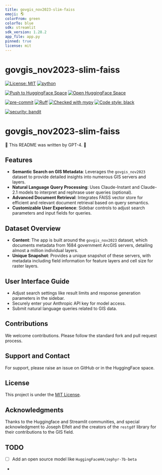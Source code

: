 ```yaml
---
title: govgis_nov2023-slim-faiss
emoji: 🌎
colorFrom: green
colorTo: blue
sdk: streamlit
sdk_version: 1.28.2
app_file: app.py
pinned: true
license: mit
---
```


# govgis_nov2023-slim-faiss

[![License: MIT](https://img.shields.io/badge/License-MIT-yellow.svg)](https://opensource.org/licenses/MIT)
[![python](https://img.shields.io/badge/Python-3.11-3776AB.svg?style=flat&logo=python&logoColor=white)](https://www.python.org)

[![Push to HuggingFace Space](https://github.com/joshuasundance-swca/govgis_nov2023-slim-faiss/actions/workflows/hf-space.yml/badge.svg)](https://github.com/joshuasundance-swca/govgis_nov2023-slim-faiss/actions/workflows/hf-space.yml)
[![Open HuggingFace Space](https://huggingface.co/datasets/huggingface/badges/raw/main/open-in-hf-spaces-sm.svg)](https://huggingface.co/spaces/joshuasundance/govgis_nov2023-slim-faiss)

[![pre-commit](https://img.shields.io/badge/pre--commit-enabled-brightgreen?logo=pre-commit&logoColor=white)](https://github.com/pre-commit/pre-commit)
[![Ruff](https://img.shields.io/endpoint?url=https://raw.githubusercontent.com/charliermarsh/ruff/main/assets/badge/v1.json)](https://github.com/charliermarsh/ruff)
[![Checked with mypy](http://www.mypy-lang.org/static/mypy_badge.svg)](http://mypy-lang.org/)
[![Code style: black](https://img.shields.io/badge/code%20style-black-000000.svg)](https://github.com/psf/black)

[![security: bandit](https://img.shields.io/badge/security-bandit-yellow.svg)](https://github.com/PyCQA/bandit)


# govgis_nov2023-slim-faiss

🤖 This README was written by GPT-4. 🤖

## Features

- **Semantic Search on GIS Metadata**: Leverages the `govgis_nov2023` dataset to provide detailed insights into numerous GIS servers and layers.
- **Natural Language Query Processing**: Uses Claude-Instant and Claude-2.1 models to interpret and rephrase user queries (optional).
- **Advanced Document Retrieval**: Integrates FAISS vector store for efficient and relevant document retrieval based on query semantics.
- **Customizable User Experience**: Sidebar controls to adjust search parameters and input fields for queries.

## Dataset Overview

- **Content**: The app is built around the `govgis_nov2023` dataset, which documents metadata from 1684 government ArcGIS servers, detailing almost a million individual layers.
- **Unique Snapshot**: Provides a unique snapshot of these servers, with metadata including field information for feature layers and cell size for raster layers.

## User Interface Guide

- Adjust search settings like result limits and response generation parameters in the sidebar.
- Securely enter your Anthropic API key for model access.
- Submit natural language queries related to GIS data.

## Contributions

We welcome contributions. Please follow the standard fork and pull request process.

## Support and Contact

For support, please raise an issue on GitHub or in the HuggingFace space.

## License

This project is under the [MIT License](LICENSE.md).

## Acknowledgments

Thanks to the Huggingface and Streamlit communities, and special acknowledgment to Joseph Elfelt and the creators of the `restgdf` library for their contributions to the GIS field.


## TODO
- [ ] Add an open source model like `HuggingFaceH4/zephyr-7b-beta`
-
